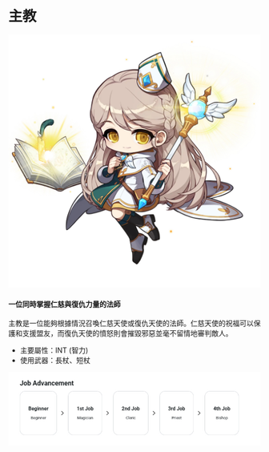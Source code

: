 # 主教

![](images/msn-101/classes-and-jobs/magician/image_1747236399566_292.png)

#### 一位同時掌握仁慈與復仇力量的法師

主教是一位能夠根據情況召喚仁慈天使或復仇天使的法師。仁慈天使的祝福可以保護和支援盟友，而復仇天使的憤怒則會摧毀邪惡並毫不留情地審判敵人。

*   主要屬性：INT (智力)
*   使用武器：長杖、短杖

![](images/msn-101/classes-and-jobs/magician/image_1747236399566_671.png)